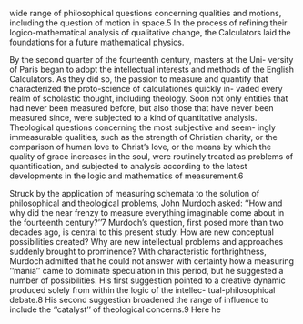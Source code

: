 wide range of philosophical questions concerning qualities and motions, including the question of motion in space.5 In the process of refining their logico-mathematical analysis of qualitative change, the Calculators laid the foundations for a future mathematical physics.

By the second quarter of the fourteenth century, masters at the Uni- versity of Paris began to adopt the intellectual interests and methods of  the English Calculators. As they did so, the passion to measure and  quantify that characterized the proto-science of calculationes quickly in- vaded every realm of scholastic thought, including theology. Soon not  only entities that had never been measured before, but also those that have never been measured since, were subjected to a kind of quantitative  analysis. Theological questions concerning the most subjective and seem- ingly immeasurable qualities, such as the strength of Christian charity, or  the comparison of human love to Christ’s love, or the means by which the quality of grace increases in the soul, were routinely treated as problems of quantification, and subjected to analysis according to the latest developments in the logic and mathematics of measurement.6

Struck by the application of measuring schemata to the solution of philosophical and theological problems, John Murdoch asked: ‘‘How and why did the near frenzy to measure everything imaginable come about in the fourteenth century?’’7 Murdoch’s question, first posed more than two decades ago, is central to this present study. How are new conceptual possibilities created? Why are new intellectual problems and approaches suddenly brought to prominence? With characteristic forthrightness, Murdoch admitted that he could not answer with certainty how a measuring ‘‘mania’’ came to dominate speculation in this period, but he suggested a number of possibilities. His first suggestion pointed to a  creative dynamic produced solely from within the logic of the intellec- tual-philosophical debate.8 His second suggestion broadened the range of  influence to include the ‘‘catalyst’’ of theological concerns.9 Here he
